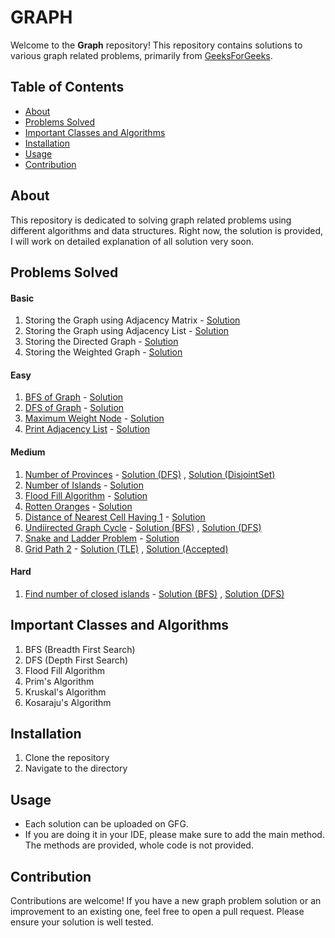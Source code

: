 # GRAPH
Welcome to the **Graph** repository! This repository contains solutions to various graph related problems, primarily from [GeeksForGeeks](https://geeksforgeeks.org).

## Table of Contents

- [About](#about)
- [Problems Solved](#problems-solved)
- [Important Classes and Algorithms](#important-classes-and-algorithms)
- [Installation](#installation)
- [Usage](#usage)
- [Contribution](#contribution)

## About
This repository is dedicated to solving graph related problems using different algorithms and data structures. Right now, the solution is provided, I will work on detailed explanation of all solution very soon.

## Problems Solved

#### Basic
1. Storing the Graph using Adjacency Matrix - [Solution](./Basic/StoringTheGraph1.java)
2. Storing the Graph using Adjacency List - [Solution](./Basic/StoringTheGraph2.java)
3. Storing the Directed Graph - [Solution](./Basic/StoringTheDirectedGraph.java)
4. Storing the Weighted Graph - [Solution](./Basic/StoringTheWeightedGraph.java)


#### Easy

1. [BFS of Graph](https://www.geeksforgeeks.org/problems/bfs-traversal-of-graph/1) - [Solution](./Easy/BFSofGraph.java)
2. [DFS of Graph](https://www.geeksforgeeks.org/problems/depth-first-traversal-for-a-graph/1) - [Solution](./Easy/DFSofGraph.java)
3. [Maximum Weight Node](https://www.geeksforgeeks.org/problems/maximum-weight-node--170645/1) - [Solution](./Easy/MaximumWeightNode.java)
4. [Print Adjacency List](https://www.geeksforgeeks.org/problems/print-adjacency-list-1587115620/1) - [Solution](./Easy/PrintAdjacencyList.java)

#### Medium

1. [Number of Provinces](https://www.geeksforgeeks.org/problems/number-of-provinces/1) - [Solution (DFS)](./Medium/NumberOfProvinces/DFSApproach.java) , [Solution (DisjointSet)](./Medium/NumberOfProvinces/DisjointSetApproach.java)
2. [Number of Islands](https://www.geeksforgeeks.org/problems/find-the-number-of-islands/1) - [Solution](./Medium/NumberOfIslands.java)
3. [Flood Fill Algorithm](https://www.geeksforgeeks.org/problems/flood-fill-algorithm1856/1) - [Solution](./Medium/FloodFillAlgorithm.java)
4. [Rotten Oranges](https://www.geeksforgeeks.org/problems/rotten-oranges2536/1) - [Solution](./Medium/RottenOranges.java)
5. [Distance of Nearest Cell Having 1](https://www.geeksforgeeks.org/problems/distance-of-nearest-cell-having-1-1587115620/1) - [Solution](./Medium/DistanceOfNearestCellHavingOne.java)
6. [Undiirected Graph Cycle](https://www.geeksforgeeks.org/problems/detect-cycle-in-an-undirected-graph/1) - [Solution (BFS)](./Medium/Undirected%20Graph%20Cycle/usingBFS.java) , [Solution (DFS)](./Medium/Undirected%20Graph%20Cycle/usingDFS.java)
7. [Snake and Ladder Problem](https://www.geeksforgeeks.org/problems/snake-and-ladder-problem4816/1) - [Solution](./Medium/SnakeAndLadderProblem.java)
8. [Grid Path 2](https://www.geeksforgeeks.org/problems/grid-path-2/1) - [Solution (TLE)](./Medium/Grid%20Path%202/PlainDFS.java)  ,  [Solution (Accepted)](./Medium/Grid%20Path%202/DFSwithMemorization.java)

#### Hard

1. [Find number of closed islands](https://www.geeksforgeeks.org/problems/find-number-of-closed-islands/1) - [Solution (BFS)](./Hard/Find%20Number%20Of%20Closed%20Islands/BFSApproach.java) , [Solution (DFS)](./Hard/Find%20Number%20Of%20Closed%20Islands/DFSApproach.java)

## Important Classes and Algorithms

1. BFS (Breadth First Search)
2. DFS (Depth First Search)
3. Flood Fill Algorithm
4. Prim's Algorithm
5. Kruskal's Algorithm
6. Kosaraju's Algorithm
   
## Installation
1. Clone the repository
2. Navigate to the directory

## Usage
- Each solution can be uploaded on GFG.
- If you are doing it in your IDE, please make sure to add the main method. The methods are provided, whole code is not provided.

## Contribution
Contributions are welcome! If you have a new graph problem solution or an improvement to an existing one, feel free to open a pull request. Please ensure your solution is well tested.
